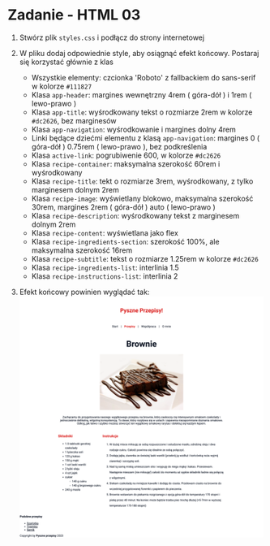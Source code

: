 # Zadanie - HTML 03

1. Stwórz plik `styles.css` i podłącz do strony internetowej

2. W pliku dodaj odpowiednie style, aby osiągnąć efekt końcowy. Postaraj się korzystać głównie z klas
    - Wszystkie elementy: czcionka 'Roboto' z fallbackiem do sans-serif w kolorze `#111827`
    - Klasa `app-header`: margines wewnętrzny 4rem ( góra-dół ) i 1rem ( lewo-prawo )
    - Klasa `app-title`: wyśrodkowany tekst o rozmiarze 2rem w kolorze `#dc2626`, bez marginesów
    - Klasa `app-navigation`: wyśrodkowanie i margines dolny 4rem
    - Linki będące dziećmi elementu z klasą `app-navigation`: margines 0 ( góra-dół ) 0.75rem ( lewo-prawo ), bez podkreślenia
    - Klasa `active-link`: pogrubiwenie 600, w kolorze `#dc2626`
    - Klasa `recipe-container`: maksymalna szerokość 60rem i wyśrodkowany
    - Klasa `recipe-title`: tekt o rozmiarze 3rem, wyśrodkowany, z tylko marginesem dolnym 2rem
    - Klasa `recipe-image`: wyświetlany blokowo, maksymalna szerokość 30rem, margines 2rem ( góra-dół ) auto ( lewo-prawo )
    - Klasa `recipe-description`: wyśrodkowany tekst z marginesem dolnym 2rem
    - Klasa `recipe-content`: wyświetlana jako flex
    - Klasa `recipe-ingredients-section`: szerokość 100%, ale maksymalna szerokość 16rem
    - Klasa `recipe-subtitle`: tekst o rozmiarze 1.25rem w kolorze `#dc2626`
    - Klasa `recipe-ingredients-list`: interlinia 1.5
    - Klasa `recipe-instructions-list`: interlinia 2


3. Efekt końcowy powinien wyglądać tak:
    ![Efekt końcowy](./images/preview.png)



